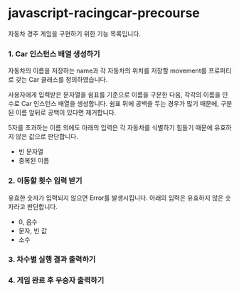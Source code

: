 # javascript-racingcar-precourse
자동차 경주 게임을 구현하기 위한 기능 목록입니다.
### 1. Car 인스턴스 배열 생성하기
자동차의 이름을 저장하는 name과 각 자동차의 위치를 저장할 movement를 프로퍼티로 갖는 Car 클래스를 정의하였습니다. 

사용자에게 입력받은 문자열을 쉼표를 기준으로 이름을 구분한 다음, 각각의 이름을 인수로 Car 인스턴스 배열을 생성합니다. 쉼표 뒤에 공백을 두는 경우가 많기 때문에, 구분된 이름 앞뒤로 공백이 있다면 제거합니다.

5자를 초과하는 이름 외에도 아래의 입력은 각 자동차를 식별하기 힘들기 때문에 유효하지 않은 값으로 판단합니다.
- 빈 문자열
- 중복된 이름

### 2. 이동할 횟수 입력 받기

유효한 숫자가 입력되지 않으면 Error를 발생시킵니다. 아래의 입력은 유효하지 않은 숫자라고 판단합니다.
- 0, 음수
- 문자, 빈 값
- 소수

### 3. 차수별 실행 결과 출력하기
### 4. 게임 완료 후 우승자 출력하기
